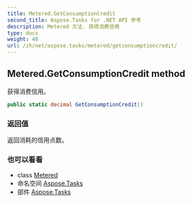 ```yaml
---
title: Metered.GetConsumptionCredit
second_title: Aspose.Tasks for .NET API 参考
description: Metered 方法. 获得消费信用
type: docs
weight: 40
url: /zh/net/aspose.tasks/metered/getconsumptioncredit/
---
```

## Metered.GetConsumptionCredit method

获得消费信用。

```csharp
public static decimal GetConsumptionCredit()
```

### 返回值

返回消耗的信用点数。

### 也可以看看

* class [Metered](../)
* 命名空间 [Aspose.Tasks](../../metered/)
* 部件 [Aspose.Tasks](../../../)


